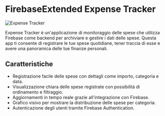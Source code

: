 # FirebaseExtended Expense Tracker

![Expense Tracker](./screenshot.png)

Expense Tracker è un'applicazione di monitoraggio delle spese che utilizza Firebase come backend per archiviare e gestire i dati delle spese. Questa app ti consente di registrare le tue spese quotidiane, tener traccia di esse e avere una panoramica delle tue finanze personali.

## Caratteristiche

- Registrazione facile delle spese con dettagli come importo, categoria e data.
- Visualizzazione chiara delle spese registrate con possibilità di ordinamento e filtraggio.
- Aggiornamenti in tempo reale grazie all'integrazione con Firebase.
- Grafico visivo per mostrare la distribuzione delle spese per categoria.
- Autenticazione degli utenti tramite Firebase Authentication.



